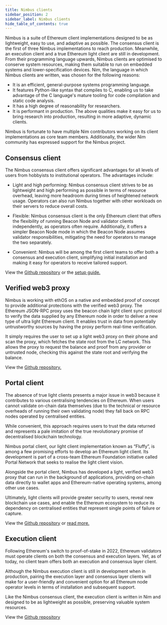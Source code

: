 ```yaml
---
title: Nimbus clients 
sidebar_position: 2
sidebar_label: Nimbus clients
hide_table_of_contents: true
---
```


Nimbus is a suite of Ethereum client implementations designed to be as lightweight, easy to use, and adaptive as possible. The consensus client is the first of three Nimbus implementations to reach production. Meanwhile, an execution client and a true Ethereum light client are still in development.
From their programming language upwards, Nimbus clients are optimised to conserve system resources, making them suitable to run on embedded systems and lower-specification devices. Nim, the language in which Nimbus clients are written, was chosen for the following reasons:

- It is an efficient, general-purpose systems programming language.
- It features Python-like syntax that compiles to C, enabling us to take advantage of the C language's mature tooling for code compilation and static code analysis.
- It has a high degree of reasonability for researchers.
- It is performant in production.
The above qualities make it easy for us to bring research into production, resulting in more adaptive, dynamic clients.

Nimbus is fortunate to have multiple Nim contributors working on its client implementations as core team members. Additionally, the wider Nim community has expressed support for the Nimbus project.

## Consensus client

The Nimbus consensus client offers significant advantages for all levels of users from hobbyists to institutional operators. The advantages include:

- Light and high performing: Nimbus consensus client strives to be as lightweight and high performing as possible in terms of resource overhead, leaving more headroom during times of heightened network usage. Operators can also run Nimbus together with other workloads on their servers to reduce overall costs.

- Flexible: Nimbus consensus client is the only Ethereum client that offers the flexibility of running Beacon Node and validator clients independently, as operators often require. Additionally, it offers a simpler Beacon Node mode in which the Beacon Node assumes validator responsibilities, mitigating the need for operators to manage the two separately.

- Convenient: Nimbus will be among the first client teams to offer both a consensus and execution client, simplifying initial installation and making it easy for operators to receive tailored support.

View the [Github repository](https://github.com/status-im/nimbus-eth1/tree/master/nimbus) or the [setup guide.](https://nimbus.guide/quick-start.html)

## Verified web3 proxy

Nimbus is working with ethOS on a native and embedded proof of concept to provide additional protections with the verified web3 proxy. The Ethereum JSON-RPC proxy uses the beacon chain light client sync protocol to verify the data supplied by any Ethereum node in order to deliver a new type of ultra light Ethereum client. It enables trust in data from potentially untrustworthy sources by having the proxy perform real-time verification.

It simply requires the user to set up a light web3 proxy on their phone and scan the proxy, which fetches the state root from the LC network. This allows the proxy to request the balance and proof from any provider or untrusted node, checking this against the state root and verifying the balance.

View the [Github repository.](https://github.com/status-im/nimbus-eth1/tree/master/nimbus_verified_proxy)

## Portal client

The absence of true light clients presents a major issue in web3 because it contributes to various centralising tendencies on Ethereum. When users cannot validate on-chain data themselves (due to the technical or resource overheads of running their own validating node) they fall back on RPC nodes operated by centralised entities. 

While convenient, this approach requires users to trust the data returned and represents a pale imitation of the true revolutionary promise of decentralised blockchain technology.

Nimbus portal client, our light client implementation known as “Fluffy”, is among a few promising efforts to develop an Ethereum light client. Its development is part of a cross-team Ethereum Foundation initiative called Portal Network that seeks to realise the light client vision. 

Alongside the portal client, Nimbus has developed a light, verified web3 proxy that can run in the background of applications, providing on-chain data directly to wallet apps and Ethereum-native operating systems, among other use cases. 

Ultimately, light clients will provide greater security to users, reveal new blockchain use cases, and enable the Ethereum ecosystem to reduce its dependency on centralised entities that represent single points of failure or capture.


View the [Github repository](https://github.com/status-im/nimbus-eth1/tree/master/fluffy) or [read more.]( https://fluffy.guide/quick-start.html)

## Execution client
Following Ethereum's switch to proof-of-stake in 2022, Ethereum validators must operate clients on both the consensus and execution layers. Yet, as of today, no client team offers both an execution and consensus layer client.

Although the Nimbus execution client is still in development when in production, pairing the execution layer and consensus layer clients will make for a user-friendly and convenient option for all Ethereum node operator levels in terms of installation and subsequent support.

Like the Nimbus consensus client, the execution client is written in Nim and designed to be as lightweight as possible, preserving valuable system resources.

View the [Github repository](https://github.com/status-im/nimbus-eth1)
